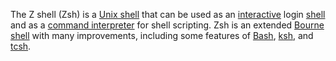 The Z shell (Zsh) is a [Unix shell](https://en.wikipedia.org/wiki/Unix_shell) that can be used as an [interactive](https://en.wikipedia.org/wiki/Interactive) login [shell](https://en.wikipedia.org/wiki/Shell_(computing)) and as a [command interpreter](https://en.wikipedia.org/wiki/Command_line_interpreter) for shell scripting. Zsh is an extended [Bourne shell](https://en.wikipedia.org/wiki/Bourne_shell) with many improvements, including some features of [Bash](https://en.wikipedia.org/wiki/Bash_(Unix_shell)), [ksh](https://en.wikipedia.org/wiki/KornShell), and [tcsh](https://en.wikipedia.org/wiki/Tcsh).

